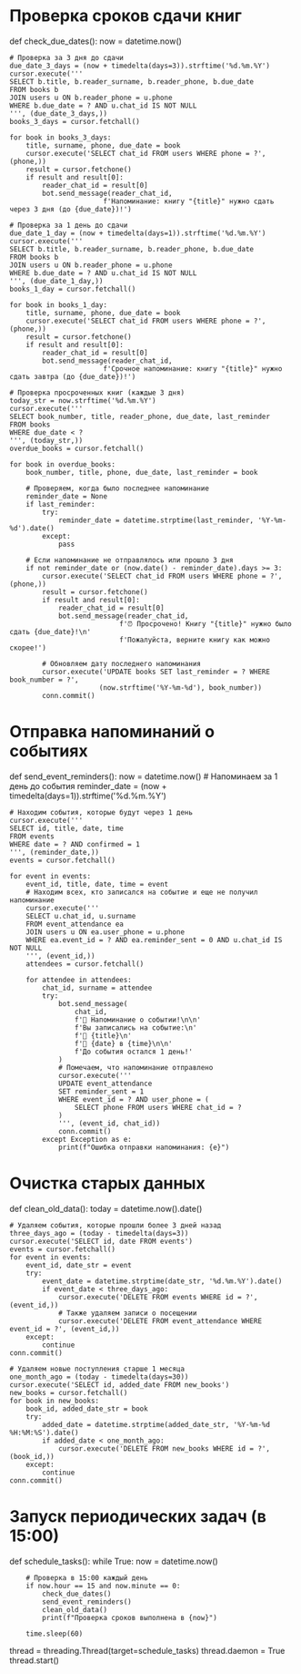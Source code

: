 # Проверка сроков сдачи книг
def check_due_dates():
    now = datetime.now()
    
    # Проверка за 3 дня до сдачи
    due_date_3_days = (now + timedelta(days=3)).strftime('%d.%m.%Y')
    cursor.execute('''
    SELECT b.title, b.reader_surname, b.reader_phone, b.due_date
    FROM books b
    JOIN users u ON b.reader_phone = u.phone
    WHERE b.due_date = ? AND u.chat_id IS NOT NULL
    ''', (due_date_3_days,))
    books_3_days = cursor.fetchall()
    
    for book in books_3_days:
        title, surname, phone, due_date = book
        cursor.execute('SELECT chat_id FROM users WHERE phone = ?', (phone,))
        result = cursor.fetchone()
        if result and result[0]:
            reader_chat_id = result[0]
            bot.send_message(reader_chat_id, 
                           f'Напоминание: книгу "{title}" нужно сдать через 3 дня (до {due_date})!')
    
    # Проверка за 1 день до сдачи
    due_date_1_day = (now + timedelta(days=1)).strftime('%d.%m.%Y')
    cursor.execute('''
    SELECT b.title, b.reader_surname, b.reader_phone, b.due_date
    FROM books b
    JOIN users u ON b.reader_phone = u.phone
    WHERE b.due_date = ? AND u.chat_id IS NOT NULL
    ''', (due_date_1_day,))
    books_1_day = cursor.fetchall()
    
    for book in books_1_day:
        title, surname, phone, due_date = book
        cursor.execute('SELECT chat_id FROM users WHERE phone = ?', (phone,))
        result = cursor.fetchone()
        if result and result[0]:
            reader_chat_id = result[0]
            bot.send_message(reader_chat_id, 
                           f'Срочное напоминание: книгу "{title}" нужно сдать завтра (до {due_date})!')
    
    # Проверка просроченных книг (каждые 3 дня)
    today_str = now.strftime('%d.%m.%Y')
    cursor.execute('''
    SELECT book_number, title, reader_phone, due_date, last_reminder
    FROM books 
    WHERE due_date < ?
    ''', (today_str,))
    overdue_books = cursor.fetchall()
    
    for book in overdue_books:
        book_number, title, phone, due_date, last_reminder = book
        
        # Проверяем, когда было последнее напоминание
        reminder_date = None
        if last_reminder:
            try:
                reminder_date = datetime.strptime(last_reminder, '%Y-%m-%d').date()
            except:
                pass
        
        # Если напоминание не отправлялось или прошло 3 дня
        if not reminder_date or (now.date() - reminder_date).days >= 3:
            cursor.execute('SELECT chat_id FROM users WHERE phone = ?', (phone,))
            result = cursor.fetchone()
            if result and result[0]:
                reader_chat_id = result[0]
                bot.send_message(reader_chat_id, 
                               f'⏰ Просрочено! Книгу "{title}" нужно было сдать {due_date}!\n'
                               f'Пожалуйста, верните книгу как можно скорее!')
            
            # Обновляем дату последнего напоминания
            cursor.execute('UPDATE books SET last_reminder = ? WHERE book_number = ?', 
                          (now.strftime('%Y-%m-%d'), book_number))
            conn.commit()

# Отправка напоминаний о событиях
def send_event_reminders():
    now = datetime.now()
    # Напоминаем за 1 день до события
    reminder_date = (now + timedelta(days=1)).strftime('%d.%m.%Y')
    
    # Находим события, которые будут через 1 день
    cursor.execute('''
    SELECT id, title, date, time 
    FROM events 
    WHERE date = ? AND confirmed = 1
    ''', (reminder_date,))
    events = cursor.fetchall()
    
    for event in events:
        event_id, title, date, time = event
        # Находим всех, кто записался на событие и еще не получил напоминание
        cursor.execute('''
        SELECT u.chat_id, u.surname 
        FROM event_attendance ea
        JOIN users u ON ea.user_phone = u.phone
        WHERE ea.event_id = ? AND ea.reminder_sent = 0 AND u.chat_id IS NOT NULL
        ''', (event_id,))
        attendees = cursor.fetchall()
        
        for attendee in attendees:
            chat_id, surname = attendee
            try:
                bot.send_message(
                    chat_id,
                    f'🔔 Напоминание о событии!\n\n'
                    f'Вы записались на событие:\n'
                    f'📌 {title}\n'
                    f'📅 {date} в {time}\n\n'
                    f'До события остался 1 день!'
                )
                # Помечаем, что напоминание отправлено
                cursor.execute('''
                UPDATE event_attendance 
                SET reminder_sent = 1 
                WHERE event_id = ? AND user_phone = (
                    SELECT phone FROM users WHERE chat_id = ?
                )
                ''', (event_id, chat_id))
                conn.commit()
            except Exception as e:
                print(f"Ошибка отправки напоминания: {e}")

# Очистка старых данных
def clean_old_data():
    today = datetime.now().date()
    
    # Удаляем события, которые прошли более 3 дней назад
    three_days_ago = (today - timedelta(days=3))
    cursor.execute('SELECT id, date FROM events')
    events = cursor.fetchall()
    for event in events:
        event_id, date_str = event
        try:
            event_date = datetime.strptime(date_str, '%d.%m.%Y').date()
            if event_date < three_days_ago:
                cursor.execute('DELETE FROM events WHERE id = ?', (event_id,))
                # Также удаляем записи о посещении
                cursor.execute('DELETE FROM event_attendance WHERE event_id = ?', (event_id,))
        except:
            continue
    conn.commit()
    
    # Удаляем новые поступления старше 1 месяца
    one_month_ago = (today - timedelta(days=30))
    cursor.execute('SELECT id, added_date FROM new_books')
    new_books = cursor.fetchall()
    for book in new_books:
        book_id, added_date_str = book
        try:
            added_date = datetime.strptime(added_date_str, '%Y-%m-%d %H:%M:%S').date()
            if added_date < one_month_ago:
                cursor.execute('DELETE FROM new_books WHERE id = ?', (book_id,))
        except:
            continue
    conn.commit()

# Запуск периодических задач (в 15:00)
def schedule_tasks():
    while True:
        now = datetime.now()
        
        # Проверка в 15:00 каждый день
        if now.hour == 15 and now.minute == 0:
            check_due_dates()
            send_event_reminders()
            clean_old_data()
            print(f"Проверка сроков выполнена в {now}")
        
        time.sleep(60)

thread = threading.Thread(target=schedule_tasks)
thread.daemon = True
thread.start()
